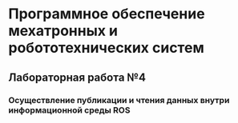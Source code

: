 # Программное обеспечение мехатронных и робототехнических систем

## Лабораторная работа №4

### Осуществление публикации и чтения данных внутри информационной среды ROS